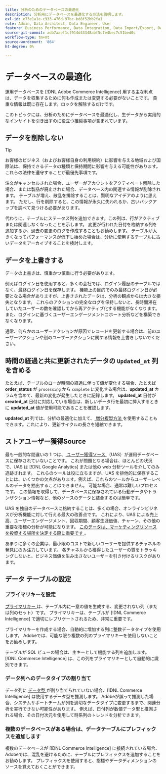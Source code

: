 ```yaml
---
title: 分析のためのデータベースの最適化
description: 分析用にデータベースを最適化する方法を説明します。
exl-id: e73e1a1e-c933-476d-97bc-bd8f52bb2fa1
role: Admin, Data Architect, Data Engineer, User
feature: Business Performance, Data Integration, Data Import/Export, Data Warehouse Manager
source-git-commit: adb7aaef1cf914d43348abf5c7e4bec7c51bed0c
workflow-type: tm+mt
source-wordcount: '864'
ht-degree: 0%

---
```


# データベースの最適化

運用データベースを [!DNL Adobe Commerce Intelligence] 用する主な利点は、データを収集するために何も作成または変更する必要がないことです。 貴重な情報は既に存在します。ロックを解除するだけです。

このトピックには、分析のためにデータベースを最適化し、生データから実用的なインサイトを引き出すのに役立つ推奨事項が含まれています。

## データを削除しない

>[!TIP]
>
>お客様のビジネス（およびお客様自身の利用規約）に影響を与える地域および国際法は、保持できるデータの種類と保持期間に影響を与える可能性があります。 これらの法律を遵守することが最優先事項です。

注文がキャンセルされた場合、ユーザーがアカウントをアクティベート解除した場合、または製品が廃止された場合、データベース内の関連する情報が削除されます。 テーブルが増え、散乱を排除することは、賢明なアイデアのように思えます。 ただし、行を削除すると、この情報が永久に失われるか、古いバックアップを調べて見つける必要があります。

代わりに、テーブルにステータス列を追加できます。この列は、行がアクティブまたは関連しなくなったことを示します。 変更が行われた日付を格納する列を追加するか、過去の変更のログを作成することもお勧めします。 テーブルが大きくなってパフォーマンスが低下し始めた場合は、分析に使用するテーブルに古いデータをアーカイブすることを検討します。

## データを上書きする

データの上書きは、慎重かつ慎重に行う必要があります。

例えばログイン日を使用すると、多くの会社では、ログイン履歴のテーブルではなく、最終ログイン日を保存します。 機能上の目的でのみ最終ログイン日が必要となる場合がありますが、上書きされたデータは、分析の観点からは大きな損失となります。 これらのアクションの完全なログを保持しないと、長時間滞在していたユーザーの数を確認してから再アクティブ化する機能がなくなります。 また、ログインに基づくユーザーエンゲージメントコホート分析などを構築できなくなります。

通常、何らかのユーザーアクションが原因でレコードを更新する場合は、前のユーザーアクションや別のユーザーアクションに関する情報を上書きしないでください。

## 時間の経過と共に更新されたデータの `Updated_at` 列を含める

たとえば、テーブルのローが時間の経過に伴って値が変化する場合、たとえば **order\_status** が `processing` から `complete` に変化する場合は、**updated\_at** カラムを含めて、最新の変化が発生したときに記録します。 **updated\_at** 日付が **created\_at** 日付に対応している場合は、新しいデータ行を最初に挿入するときに **updated\_at** 値が使用可能であることを確認します。

**updated\_at** 列では、分析の最適化に加えて、[ 増分複製方法 ](../data-analyst/data-warehouse-mgr/cfg-replication-methods.md) を使用することもできます。これにより、更新サイクルの長さを短縮できます。

## ストアユーザー獲得Source

最も一般的な間違いの 1 つは、[ ユーザー獲得ソース ](../data-analyst/analysis/google-track-user-acq.md) （UAS）が運用データベースに保存されていないことです。 これが問題となる場合は、ほとんどの状況で、UAS は [!DNL Google Analytics] または他の web 分析ツールを介してのみ追跡されます。 これらのツールは役に立ちますが、UAS を排他的に保存することには、いくつかの欠点があります。例えば、これらのツールからユーザーレベルのデータを抽出することはできません。 可能な場合、通常は難しいプロセスです。 この情報を取得して、データベースに保存されている行動データやトランザクション情報など、他のソースのデータと結合するのは簡単です。

UAS を独自のデータベースに格納することは、多くの場合、オンラインビジネスが分析機能に対して行える最大の改善点です。 これにより、UAS による売上高、ユーザーエンゲージメント、回収期間、顧客生涯価値、チャーン、その他の重要な指標の分析が可能になります。 [ このデータは、マーケティングリソースを投資する場所を決定する際に重要です ](../data-analyst/analysis/most-value-source-channel.md)。

あまりに多くの企業は、最小限のコストで新しいユーザーを提供するチャネルの発見にのみ注力しています。 各チャネルから獲得したユーザーの質をトラッキングしないと、ビジネス価値を生み出さないユーザーを引き付けるリスクがあります。

## データ テーブルの設定

### プライマリキーを設定

[ プライマリキー ](https://en.wikipedia.org/wiki/Unique_key) は、テーブル内に一意の値を生成する、変更されない列（または列のセット）です。 プライマリキーは、テーブルが [!DNL Commerce Intelligence] で適切にレプリケートされるため、非常に重要です。

プライマリキーを作成する場合、自動的に増加する列に整数データタイプを使用します。 Adobeでは、可能な限り複数の列のプライマリキーを使用しないことをお勧めします。

テーブルが SQL ビューの場合は、主キーとして機能する列を追加します。 [!DNL Commerce Intelligence] は、この列をプライマリキーとして自動的に識別できます。

### データ列へのデータタイプの割り当て

データ列に [ データ型 ](https://en.wikipedia.org/wiki/Data_type) が割り当てられていない場合、[!DNL Commerce Intelligence] は使用するデータ型を推測します。 Adobeが誤って推測した場合、システムサポートチームが列を適切なデータタイプに変更するまで、関連分析を実行できない可能性があります。 例えば、日付列が数値データ型と推測される場合、その日付次元を使用して時系列のトレンドを分析できます。

### 複数のデータベースがある場合は、データテーブルにプレフィックスを追加します

複数のデータベースが [!DNL Commerce Intelligence] に接続されている場合、Adobeでは、混乱を避けるために、テーブルにプレフィックスを追加することをお勧めします。 プレフィックスを使用すると、指標やデータディメンションのソースを覚えておくことができます。
